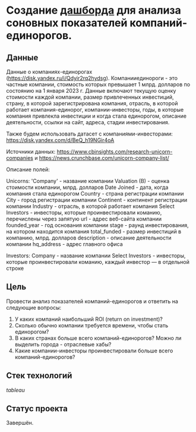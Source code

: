 # Создание [**дашборда**](https://public.tableau.com/app/profile/.10237267/viz/Unicorns_16785766365610/Dashboard1?publish=yes) для анализа соновных показателей компаний-единорогов. 

## Данные

Данные о компаниях-единорогах (https://disk.yandex.ru/i/Qdyir2rq2hydsg). Компанииединороги - это частные компании, стоимость которых превышает 1 млрд. долларов по
состоянию на 1 января 2023 г. Данные включают текущую оценку стоимости каждой
компании, размер привлеченных инвестиций, страну, в которой зарегистрирована компания,
отрасль, в которой работает компания-единорог, компании-инвесторы, годы, в которые
компания привлекла инвестиции и когда стала единорогом, описание деятельности, ссылки
на сайт, адреса, стадии инвестирования.

Также будем использовать датасет с компаниями-инвесторами:
https://disk.yandex.com/d/BeQ_h19NGir4oA

Источники данных: https://www.cbinsights.com/research-unicorn-companies и
https://news.crunchbase.com/unicorn-company-list/

Описание полей:

Unicorns:
'Company' - название компании
Valuation (B) - оценка стоимости компании, млрд. долларов
Date Joined - дата, когда компания стала единорогом
Country - страна регистрации компании
City - город регистрации компании
Continent - континент регистрации компании
Industry - отрасль, в которой работает компания
Select Investors - инвесторы, которые проинвестировали команию, перечислены через
запятую
url - адрес веб-сайта компании
founded_year - год основания компании
stage - раунд инвестирования, на котором находится компания
total_funded - размер инвестиций в компанию, млрд. долларов
description - описание деятельности компании
hq_address - адрес главного офиса

Investors:
Company - название компании
Select Investors - инвесторы, которые проинвестировали команию, каждый инвестор — в
отдельной строке

## Цель

Провести анализ показателей компаний-единорогов и ответить на следующие вопросы:
1. У каких компаний наибольший ROI (return on investment)?
2. Сколько обычно компании требуется времени, чтобы стать единорогом?
3. В каких странах больше всего компаний-единорогов? Можно ли выделить города -
отраслевые хабы?
4. Какие компании-инвесторы проинвестировали больше всего компаний-единорогов?

## Стек технологий

*tableau*

## Статус проекта

Завершён.
